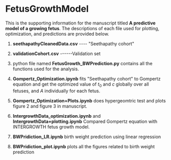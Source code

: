 # FetusGrowthModel

This is the supporting information for the manuscript titled **A predictive model of a growing fetus**. The descriptions of each file used for plotting, optimization, and predictions are provided below.

1. **seethapathyCleanedData.csv** ---- "Seethapathy cohort"

2. **validationCohort.csv** ------Validation set

3. python file named **FetusGrowth_BWPrediction.py** contains all the functions used for the analysis.

4. **Gompertz_Optimization.ipynb** fits "Seethapathy cohort" to Gompertz equation and get the optimized value of $t_0$ and $c$ globally over all fetuses, and $A$ individually for each fetus.

5.  **Gompertz_Optimization+Plots.ipynb** does hypergeomtric test and plots figure 2 and figure 3 in manuscript.

6. **IntergrowthData_optimization.ipynb** and **IntergrowthData+plotting.ipynb** Compared Gompertz equation with INTERGROWTH fetus growth model.

7. **BWPridiction_LR.ipynb** birth weight prediction using linear regression

8. **BWPridiction_plot.ipynb** plots all the figures related to birth weight prediction

